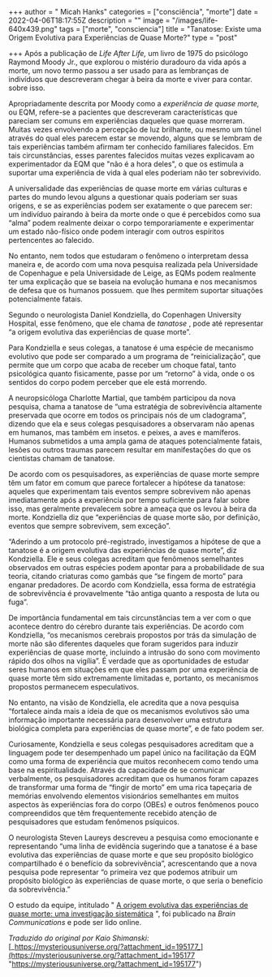 +++
author = " Micah Hanks"
categories = ["consciência", "morte"]
date = 2022-04-06T18:17:55Z
description = ""
image = "/images/life-640x439.png"
tags = ["morte", "consciencia"]
title = "Tanatose: Existe uma Origem Evolutiva para Experiências de Quase Morte?"
type = "post"

+++
Após a publicação de _Life After Life,_ um livro de 1975 do psicólogo Raymond Moody Jr., que explorou o mistério duradouro da vida após a morte, um novo termo passou a ser usado para as lembranças de indivíduos que descreveram chegar à beira da morte e viver para contar. sobre isso.

Apropriadamente descrita por Moody como a _experiência de quase morte,_ ou EQM, refere-se a pacientes que descreveram características que pareciam ser comuns em experiências daqueles que quase morreram. Muitas vezes envolvendo a percepção de luz brilhante, ou mesmo um túnel através do qual eles parecem estar se movendo, alguns que se lembram de tais experiências também afirmam ter conhecido familiares falecidos. Em tais circunstâncias, esses parentes falecidos muitas vezes explicavam ao experimentador da EQM que "não é a hora deles", o que os estimula a suportar uma experiência de vida à qual eles poderiam não ter sobrevivido.

A universalidade das experiências de quase morte em várias culturas e partes do mundo levou alguns a questionar quais poderiam ser suas origens, e se as experiências podem ser exatamente o que parecem ser: um indivíduo pairando à beira da morte onde o que é percebidos como sua “alma” podem realmente deixar o corpo temporariamente e experimentar um estado não-físico onde podem interagir com outros espíritos pertencentes ao falecido.  
  
No entanto, nem todos que estudaram o fenômeno o interpretam dessa maneira e, de acordo com uma nova pesquisa realizada pela Universidade de Copenhague e pela Universidade de Leige, as EQMs podem realmente ter uma explicação que se baseia na evolução humana e nos mecanismos de defesa que os humanos possuem. que lhes permitem suportar situações potencialmente fatais.

Segundo o neurologista Daniel Kondziella, do Copenhagen University Hospital, esse fenômeno, que ele chama de _tanatose_ , pode até representar “a origem evolutiva das experiências de quase morte”.

Para Kondziella e seus colegas, a tanatose é uma espécie de mecanismo evolutivo que pode ser comparado a um programa de “reinicialização”, que permite que um corpo que acaba de receber um choque fatal, tanto psicológica quanto fisicamente, passe por um “retorno” à vida, onde o os sentidos do corpo podem perceber que ele está morrendo.

A neuropsicóloga Charlotte Martial, que também participou da nova pesquisa, chama a tanatose de “uma estratégia de sobrevivência altamente preservada que ocorre em todos os principais nós de um cladograma”, dizendo que ela e seus colegas pesquisadores a observaram não apenas em humanos, mas também em insetos. e peixes, a aves e mamíferos. Humanos submetidos a uma ampla gama de ataques potencialmente fatais, lesões ou outros traumas parecem resultar em manifestações do que os cientistas chamam de tanatose.  
  
De acordo com os pesquisadores, as experiências de quase morte sempre têm um fator em comum que parece fortalecer a hipótese da tanatose: aqueles que experimentam tais eventos sempre sobrevivem não apenas imediatamente após a experiência por tempo suficiente para falar sobre isso, mas geralmente prevalecem sobre a ameaça que os levou à beira da morte. Kondziella diz que “experiências de quase morte são, por definição, eventos que sempre sobrevivem, sem exceção”.

“Aderindo a um protocolo pré-registrado, investigamos a hipótese de que a tanatose é a origem evolutiva das experiências de quase morte”, diz Kondziella. Ele e seus colegas acreditam que fenômenos semelhantes observados em outras espécies podem apontar para a probabilidade de sua teoria, citando criaturas como gambás que “se fingem de morto” para enganar predadores. De acordo com Kondziella, essa forma de estratégia de sobrevivência é provavelmente “tão antiga quanto a resposta de luta ou fuga”.

De importância fundamental em tais circunstâncias tem a ver com o que acontece dentro do cérebro durante tais experiências. De acordo com Kondziella, “os mecanismos cerebrais propostos por trás da simulação de morte não são diferentes daqueles que foram sugeridos para induzir experiências de quase morte, incluindo a intrusão do sono com movimento rápido dos olhos na vigília”. É verdade que as oportunidades de estudar seres humanos em situações em que eles passam por uma experiência de quase morte têm sido extremamente limitadas e, portanto, os mecanismos propostos permanecem especulativos.  
  
No entanto, na visão de Kondziella, ele acredita que a nova pesquisa “fortalece ainda mais a ideia de que os mecanismos evolutivos são uma informação importante necessária para desenvolver uma estrutura biológica completa para experiências de quase morte”, e de fato podem ser.

Curiosamente, Kondziella e seus colegas pesquisadores acreditam que a linguagem pode ter desempenhado um papel único na facilitação da EQM como uma forma de experiência que muitos reconhecem como tendo uma base na espiritualidade. Através da capacidade de se comunicar verbalmente, os pesquisadores acreditam que os humanos foram capazes de transformar uma forma de “fingir de morto” em uma rica tapeçaria de memórias envolvendo elementos visionários semelhantes em muitos aspectos às experiências fora do corpo (OBEs) e outros fenômenos pouco compreendidos que têm frequentemente recebido atenção de pesquisadores que estudam fenômenos psíquicos.

O neurologista Steven Laureys descreveu a pesquisa como emocionante e representando “uma linha de evidência sugerindo que a tanatose é a base evolutiva das experiências de quase morte e que seu propósito biológico compartilhado é o benefício da sobrevivência”, acrescentando que a nova pesquisa pode representar “o primeira vez que podemos atribuir um propósito biológico às experiências de quase morte, o que seria o benefício da sobrevivência.”

O estudo da equipe, intitulado " [A origem evolutiva das experiências de quase morte: uma investigação sistemática](https://academic.oup.com/braincomms/advance-article/doi/10.1093/braincomms/fcab132/6307709?searchresult=1) ", foi publicado na _Brain Communications_ e pode ser lido online.  
  
_Traduzido do original por Kaio Shimanski:_ [_https://mysteriousuniverse.org/?attachment_id=195177_](https://mysteriousuniverse.org/?attachment_id=195177 "https://mysteriousuniverse.org/?attachment_id=195177")